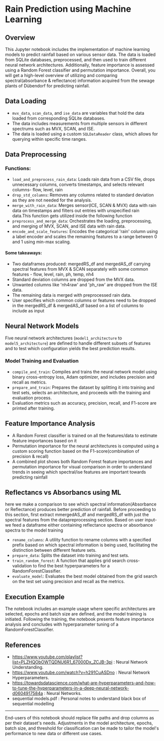 # Rain Prediction using Machine Learning

## Overview

This Jupyter notebook includes the implementation of machine learning models to predict rainfall based on various sensor data. The data is loaded from SQLite databases, preprocessed, and then used to train different neural network architectures. Additionally, feature importance is assessed using a Random Forest classifier and permutation importance. Overall, you will get a high-level overview of utilizing and comparing spectral(absorbance & reflectance) information acquired from the sewage plants of Dübendorf for predicting rainfall. 

## Data Loading

- `mvx_data`, `scan_data`, and `ise_data` are variables that hold the data loaded from corresponding SQLite databases.
- The data includes measurements from multiple sensors in different spectrums such as MVX, SCAN, and ISE.
- The data is loaded using a custom `SQLDataReader` class, which allows for querying within specific time ranges.

## Data Preprocessing

### Functions:

- `load_and_preprocess_rain_data`: Loads rain data from a CSV file, drops unnecessary columns, converts timestamps, and selects relevant columns- flow, level, rain 
- `drop_std_columns`: Removes any columns related to standard deviation as they are not needed for the analysis.
- `merge_with_rain_data`: Merges sensor(ICE, SCAN & MVX) data with rain data on timestamps and filters out entries with unspecified rain data.This function gets utilized inside the following function
- `preprocess_and_merge_data`: Orchestrates the loading, preprocessing, and merging of MVX, SCAN, and ISE data with rain data.
- `encode_and_scale_features`: Encodes the categorical 'rain' column using a label encoder and scales the remaining features to a range between 0 and 1 using min-max scaling.
#### Some takeaways:
- Two dataframes produced: mergedRS_df and mergedAS_df carrying spectral features from MVX & SCAN separately with some common features - flow, level, rain, ph, temp, nh4
- Standard deviation columns are dropped from the MVX data.
- Unwanted columns like 'nh4raw' and 'ph_raw' are dropped from the ISE data.
- The remaining data is merged with preprocessed rain data.
- User specifies which common columns or features need to be dropped in the mergedRS_df & mergedAS_df based on a list of columns to include as input 

## Neural Network Models

Five neural network architectures (`model1_architecture` to `model5_architecture`) are defined to handle different subsets of features and to test which configuration yields the best prediction results.

### Model Training and Evaluation

- `compile_and_train`: Compiles and trains the neural network model using binary cross-entropy loss, Adam optimizer, and includes precision and recall as metrics.
- `prepare_and_train`: Prepares the dataset by splitting it into training and test sets, selects an architecture, and proceeds with the training and evaluation process.
- Evaluation metrics such as accuracy, precision, recall, and F1-score are printed after training.

## Feature Importance Analysis

- A Random Forest classifier is trained on all the features/data to estimate feature importances based on it 
- Permutation importance for the neural architectures is computed using a custom scoring function based on the F1-score(combination of precision & recall)
- A combined plot shows both Random Forest feature importances and permutation importance for visual comparison in order to understand trends in seeing which spectral/ise features are important towards predicting rainfall

## Reflectancs vs Absorbancs using ML
here we make a comparison to see which spectral information(Absorbance or Reflectance) produces better prediction of rainfall. Before proceeding to this section, first extract mmergedAS_df and mergedRS_df with just the spectral features from the datapreprocessing section. Based on user input- we feed a dataframe either containing reflectance spectra or absorbance spectra to the model training
- `rename_columns`: A utility function to rename columns with a specified prefix based on which spectral information is being used, facilitating the distinction between different feature sets.
- `prepare_data`: Splits the dataset into training and test sets.
- `train_random_forest`: A function that applies grid search cross-validation to find the best hyperparameters for a RandomForestClassifier.
- `evaluate_model`: Evaluates the best model obtained from the grid search on the test set using precision and recall as the metrics.


## Execution Example

The notebook includes an example usage where specific architectures are selected, epochs and batch size are defined, and the model training is initiated. Following the training, the notebook presents feature importance analysis and concludes with hyperparameter tuning of a RandomForestClassifier. 


## References 
- https://www.youtube.com/playlist?list=PLZHQObOWTQDNU6R1_67000Dx_ZCJB-3pi  : Neural Network Understanding. 
- https://www.youtube.com/watch?v=h291CuASDno : Neural Network Hyperparameters.
- https://towardsdatascience.com/what-are-hyperparameters-and-how-to-tune-the-hyperparameters-in-a-deep-neural-network-d0604917584a : Neural Networks. 
- sequential models.pdf : Personal notes to understand black box of sequential modelling 

---

End-users of this notebook should replace file paths and drop columns as per their dataset's needs. Adjustments in the model architecture, epochs, batch size, and threshold for classification can be made to tailor the model's performance to new data or different use cases.
